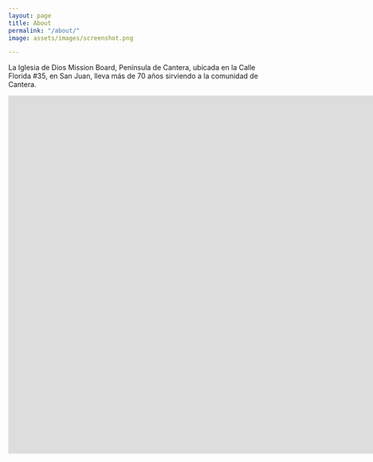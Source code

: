 ```yaml
---
layout: page
title: About
permalink: "/about/"
image: assets/images/screenshot.png

---
```

La Iglesia de Dios Mission Board, Península de Cantera, ubicada en la Calle Florida #35, en San Juan, lleva más de 70 años sirviendo a la comunidad de Cantera.

<iframe width="1580" height="718" src="https://www.youtube.com/embed/QFqrlwGZX-0" title="YouTube video player" frameborder="0" allow="accelerometer; autoplay; clipboard-write; encrypted-media; gyroscope; picture-in-picture" allowfullscreen></iframe>
